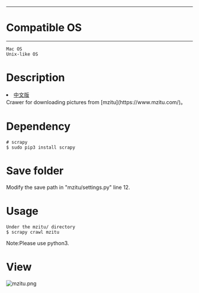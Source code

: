 ---------------
# Compatible OS #
---------------
	Mac OS
	Unix-like OS

# Description #
<li><a href="README_zh.md">中文版</a></li>
Crawer for downloading pictures from [mzitu](https://www.mzitu.com/)。

# Dependency #
    # scrapy 
	$ sudo pip3 install scrapy

# Save folder #
   Modify  the save path in "mzitu/settings.py" line 12.

# Usage #
	Under the mzitu/ directory
	$ scrapy crawl mzitu

Note:Please use python3.

# View #

![mzitu.png](https://i.loli.net/2020/01/03/Eyme7fL35HGQbhw.png)

